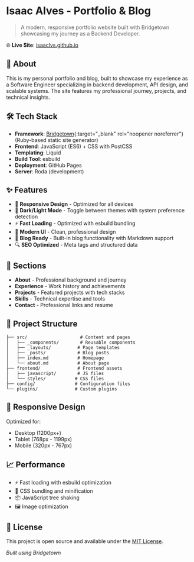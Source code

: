 # Isaac Alves - Portfolio & Blog

> A modern, responsive portfolio website built with Bridgetown showcasing my journey as a Backend Developer.

🌐 **Live Site**: [isaaclvs.github.io](https://isaaclvs.github.io)

## 🚀 About

This is my personal portfolio and blog, built to showcase my experience as a Software Engineer specializing in backend development, API design, and scalable systems. The site features my professional journey, projects, and technical insights.

## 🛠️ Tech Stack

- **Framework**: [Bridgetown](https://www.bridgetownrb.com/){:target="_blank" rel="noopener noreferrer"} (Ruby-based static site generator)
- **Frontend**: JavaScript (ES6) + CSS with PostCSS
- **Templating**: Liquid
- **Build Tool**: esbuild
- **Deployment**: GitHub Pages
- **Server**: Roda (development)

## ✨ Features

- 📱 **Responsive Design** - Optimized for all devices
- 🌙 **Dark/Light Mode** - Toggle between themes with system preference detection
- ⚡ **Fast Loading** - Optimized with esbuild bundling
- 🎨 **Modern UI** - Clean, professional design
- 📝 **Blog Ready** - Built-in blog functionality with Markdown support
- 🔍 **SEO Optimized** - Meta tags and structured data

## 🎯 Sections

- **About** - Professional background and journey
- **Experience** - Work history and achievements
- **Projects** - Featured projects with tech stacks
- **Skills** - Technical expertise and tools
- **Contact** - Professional links and resume

## 📁 Project Structure

```
├── src/                    # Content and pages
│   ├── _components/        # Reusable components
│   ├── _layouts/          # Page templates
│   ├── _posts/            # Blog posts
│   ├── index.md           # Homepage
│   └── about.md           # About page
├── frontend/              # Frontend assets
│   ├── javascript/        # JS files
│   └── styles/           # CSS files
├── config/               # Configuration files
└── plugins/              # Custom plugins
```

## 📱 Responsive Design

Optimized for:
- Desktop (1200px+)
- Tablet (768px - 1199px)
- Mobile (320px - 767px)

## 📈 Performance

- ⚡ Fast loading with esbuild optimization
- 🎨 CSS bundling and minification
- 📦 JavaScript tree shaking
- 🖼️ Image optimization

## 📄 License

This project is open source and available under the [MIT License](LICENSE).

*Built  using Bridgetown*

